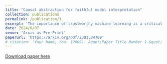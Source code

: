 ```yaml
---
title: "Causal abstraction for faithful model interpretation"
collection: publications
permalink: /publication/1
excerpt: 'The importance of trustworthy machine learning is a critical topic, covering robustness, security, interpretability, and fairness. Over the last decade, various methods have emerged to address these challenges. This survey systematically reviews advancements from a data centric perspective, emphasizing the limitations of traditional empirical risk minimization (ERM) in handling data related challenges. Interestingly, despite developing independently, these methods across trustworthy machine learning converge, with Pearl causality hierarchy providing a unifying framework. The survey presents a unified language and mathematical vocabulary, connecting methods in robustness, adversarial robustness, interpretability, and fairness. This approach fosters a cohesive understanding of the field. The survey also explores the trustworthiness of large pretrained models, connecting techniques like fine tuning, parameter efficient fine tuning, prompting, and reinforcement learning with human feedback to standard ERM. This connection extends the principled understanding of trustworthy methods to these models, laying the groundwork for future approaches. The survey reviews existing methods and concludes with a summary of applications and potential future aspects. For more information, please visit http://trustai.one.'
date: 2024/8/07
venue: 'Arxiv as Pre-Print'
paperurl: 'https://arxiv.org/pdf/2301.04709'
# citation: 'Your Name, You. (2009). &quot;Paper Title Number 1.&quot; <i>Journal 1</i>. 1(1).'
---
```

<!-- This paper is about the number 1. The number 2 is left for future work. -->

[Download paper here](https://arxiv.org/pdf/2301.04709)

<!-- Recommended citation: Your Name, You. (2009). "Paper Title Number 1." <i>Journal 1</i>. 1(1). -->
